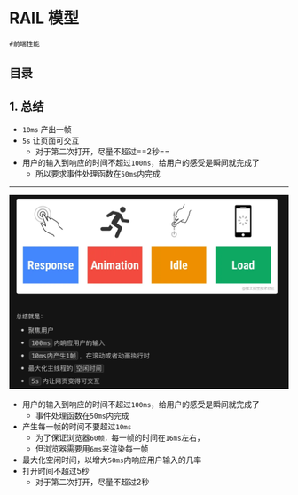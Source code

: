 
# RAIL  模型

`#前端性能` 


## 目录
<!-- toc -->
 ## 1. 总结 

- `10ms` 产出一帧
- `5s` 让页面可交互
	- 对于第二次打开，尽量不超过==2秒==
- 用户的输入到响应的时间不超过`100ms`，给用户的感受是瞬间就完成了
	- 所以要求事件处理函数在`50ms`内完成

---


![图片&文件](./files/20241025-14.png)

- 用户的输入到响应的时间不超过`100ms`，给用户的感受是瞬间就完成了
	- 事件处理函数在`50ms`内完成
- 产生每一帧的时间不要超过`10ms`
	- 为了保证浏览器`60帧，`每一帧的时间在`16ms`左右，
	- 但浏览器需要用`6ms`来渲染每一帧
-  最大化空闲时间，以增大`50ms`内响应用户输入的几率
- 打开时间不超过5秒
	- 对于第二次打开，尽量不超过2秒
